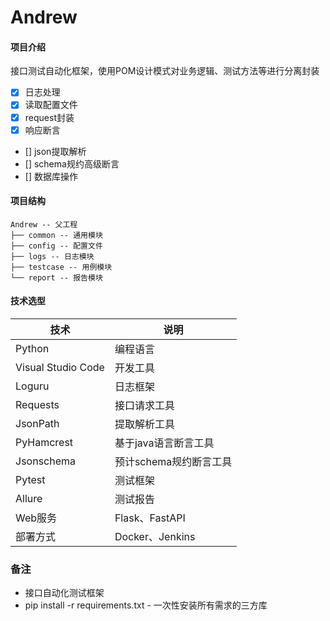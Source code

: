 # Andrew

#### 项目介绍

接口测试自动化框架，使用POM设计模式对业务逻辑、测试方法等进行分离封装
- [x] 日志处理
- [x] 读取配置文件
- [x] request封装
- [x] 响应断言
- [] json提取解析
- [] schema规约高级断言
- [] 数据库操作

#### 项目结构

```
Andrew -- 父工程
├── common -- 通用模块
├── config -- 配置文件
├── logs -- 日志模块
├── testcase -- 用例模块
└── report -- 报告模块
```

#### 技术选型

| 技术                 | 说明                                                         
| -------------------- | ---------------------------
| Python               | 编程语言
| Visual Studio Code   | 开发工具
| Loguru               | 日志框架
| Requests             | 接口请求工具
| JsonPath             | 提取解析工具
| PyHamcrest           | 基于java语言断言工具
| Jsonschema           | 预计schema规约断言工具
| Pytest               | 测试框架
| Allure               | 测试报告
| Web服务              | Flask、FastAPI
| 部署方式              | Docker、Jenkins

### 备注

* 接口自动化测试框架
* pip install -r requirements.txt - 一次性安装所有需求的三方库